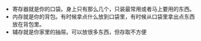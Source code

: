 - 寄存器就是你的口袋。身上只有那么几个，只装最常用或者马上要用的东西。
- 内存就是你的背包。有时候拿点什么放到口袋里，有时候从口袋里拿出点东西放在背包里。
- 辅存就是你家里的抽屉。可以放很多东西，但存取不方便
